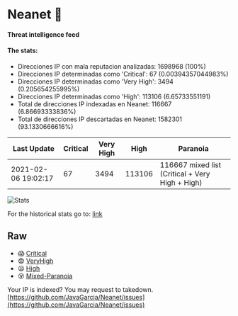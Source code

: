 # Neanet :hocho:
#### Threat intelligence feed
#### The stats:

- Direcciones IP con mala reputacion analizadas: 1698968 (100%)
- Direcciones IP determinadas como 'Critical':  67 (0.00394357044983%)
- Direcciones IP determinadas como 'Very High':  3494 (0.205654255995%)
- Direcciones IP determinadas como 'High':  113106 (6.65733551191)
- Total de direcciones IP indexadas en Neanet:  116667 (6.86693333836%)
- Total de direcciones IP descartadas en Neanet:  1582301 (93.1330666616%)

| Last Update | Critical | Very High | High | Paranoia |
| --- | --- | --- | --- | --- |
| 2021-02-06 19:02:17 | 67 | 3494 | 113106 | 116667 mixed list (Critical + Very High + High)|

![Stats](https://docs.google.com/spreadsheets/d/e/2PACX-1vSnaNMIXVabIpDJjufMlzH7poXnshF3mgd8Is1g9ytUEzVsP5my4Trn8f-xkoLLQ38xpL3HtmUexLo6/pubchart?oid=501124687&format=image)

For the historical stats go to: [link](/stats.csv)
## Raw
- :scream: [Critical](https://raw.githubusercontent.com/JavaGarcia/Neanet/master/blacklists/neanet_critical.txt)
- :fearful: [VeryHigh](https://raw.githubusercontent.com/JavaGarcia/Neanet/master/blacklists/neanet_veryHigh.txtt)
- :frowning: [High](https://raw.githubusercontent.com/JavaGarcia/Neanet/master/blacklists/neanet_high.txt)
- :dizzy_face: [Mixed-Paranoia](https://raw.githubusercontent.com/JavaGarcia/Neanet/master/blacklists/neanet_all.txt)


Your IP is indexed? You may request to takedown. [https://github.com/JavaGarcia/Neanet/issues](https://github.com/JavaGarcia/Neanet/issues)









































































































































































































































































































































































































































































































































































































































































































































































































































































































































































































































































































































































































































































































































































































































































































































































































































































































































































































































































































































































































































































































































































































































































































































































































































































































































































































































































































































































































































































































































































































































































































































































































































































































































































































































































































































































































































































































































































































































































































































































































































































































































































